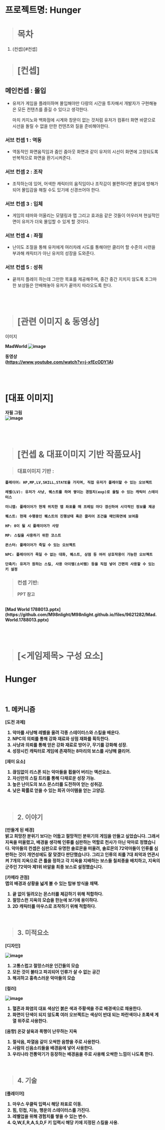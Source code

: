 # 프로젝트명: Hunger

> # 목차
1. (컨셉)[#컨셉]
 > # [컨셉]

## 메인컨셉 : 몰입

- 유저가 게임을 플레이하며 몰입해야만 다량의 시간을 투자해서 개발자가 구현해놓은 모든 컨텐츠를 즐길 수 있다고 생각한다.

  마치 카지노와 백화점에 시계와 창문이 없는 것처럼 유저가 컴퓨터 화면 바깥으로 시선을 돌릴 수 없을 만한 컨텐츠와 질을 준비해야한다.
  
### 서브 컨셉 1 : 역동

- 역동적인 화면움직임과 줌인 줌아웃 화면과 같이 유저의 시선이 화면에 고정되도록 반복적으로 화면을 환기시켜준다.

### 서브 컨셉 2 : 조작

- 조작하는데 있어, 어색한 캐릭터의 움직임이나 조작감이 불편하다면 몰입에 방해가 되어 몰입감을 해칠 수도 있기에 신경쓰어야 한다.

### 서브 컨셉 3 : 입체

- 게임의 테마와 어울리는 모델링과 맵 그리고 효과음 같은 것들이 어우러져 현실적인 면이 유저가 더욱 몰입할 수 있게 할 것이다. 

### 서브 컨셉 4 : 좌절

- 난이도 조절을 통해 유저에게 여러차례 시도를 통해야만 클리어 할 수준의 시련을 부과해 캐릭터가 아닌 유저의 성장을 도와준다.

### 서브 컨셉 5 : 성취

- 끝까지 플레이 하는데 그만한 목표를 제공해주며, 중간 중간 지치지 않도록 조그마한 보상들은 안배해놓아 유저가 끝까지 따라오도록 한다.

<br><br>

> # [관련 이미지 & 동영상]

  이미지

 <B>MadWorld
  ![image](https://user-images.githubusercontent.com/81145857/191634394-d4a1af0e-bbf4-4762-905c-9875a3ca4b8e.png)[](https://www.youtube.com/watch?v=j-xfEcODY1A)

  동영상 <br>
  (https://www.youtube.com/watch?v=j-xfEcODY1A)
  



<br><br>

# [대표 이미지]
<B>자필 그림
<br>
![image](https://user-images.githubusercontent.com/81145857/191635233-0ea5e641-48bc-4178-ad61-180976132daa.png)

<br><br>

> # [컨셉 & 대표이미지 기반 작품묘사]

> ### 대표이미지 기반 :
    플레이어: HP,MP,LV,SKILL,STATE을 가지며, 직접 유저가 플레이할 수 있는 오브젝트 

    레벨(LV): 유저가 사냥, 퀘스트를 하며 쌓이는 경험치(exp)로 올릴 수 있는 캐릭터 스테이터스

    미니맵: 플레이어가 현재 위치한 맵 좌표를 매 프레임 마다 갱신하여 시각적인 정보를 제공

    퀘스트: 현재 수행중인 퀘스트의 진행상태 혹은 클리어 조건을 메인화면에 보여줌

    HP: 0이 될 시 플레이어가 사망

    MP: 스킬을 사용하기 위한 코스트

    몬스터: 플레이어가 죽일 수 있는 오브젝트 

    NPC: 플레이어가 죽일 수 없는 대화, 퀘스트, 상점 등 여러 상호작용이 가능한 오브젝트

    단축키: 유저가 원하는 스킬, 사용 아이템(소비탬) 등을 직접 넣어 간편히 사용할 수 있는 키 설정

> ### 컨셉 기반:
  > PPT 참고
  <br>
  [Mad World 1788013.pptx](https://github.com/M98nlight/M98nlight.github.io/files/9621282/Mad.World.1788013.pptx)


<br><br>

> # [<게임제목> 구성 요소]

 #  Hunger

<br>

## 1. 메커니즘

[도전 과제]

1. 악마를 사냥해 레벨을 올려 각종 스테이터스와 스킬을 배운다.
2. NPC의 의뢰를 통해 강화 재료와 상점 재화를 획득한다.
2. 사냥과 의뢰를 통해 얻은 강화 재료로 방어구, 무기를 강화해 성장.
2. 성장시킨 캐릭터로 게임에 존재하는 8마리의 보스를 사냥해 클리어.


[재미 요소]

1. 끊임없이 리스폰 되는 악마들을 휩쓸어 버리는 액션요소.
2. 자신만의 스킬 트리를 통해 다채로운 성장 가능.
2. 높은 난이도의 보스 몬스터를 도전하여 얻는 성취감.
2. 낮은 확률로 얻을 수 있는 희귀 아이템을 얻는 고양감.



<br>

> ## 2. 이야기

[만들게 된 배경]  
밝고 희망찬 분위기 보다는 어둡고 절망적인 분위기의 게임을 만들고 싶었습니다.
 그래서 지옥을 떠올렸고, 배경을 생각해 인류를 심판하는 역할로 천사가 아닌 악마로 정했습니다. 악마들의 컨셉은 심판으로 유명한 솔로몬을 떠올려, 솔로몬의 72악마들이 인류를 심판하는 것이 개연성에도 잘 맞겠다 판단했습니다. 
 그리고 인류의 죄를 7대 죄악과 연관시켜 7개의 지옥으로 큰 틀을 정하고 각 지옥을 지배하는 보스들 칠죄종을 배치하고, 지옥의 군주인 72악마 제1위 바알을 최종 보스로 설정했습니다.


[카메라 관점]  
맵의 배경과 상황을 넓게 볼 수 있는 탑뷰 방식을 채택.
1. 끝 없이 밀려오는 몬스터를 체감하기 위해 적합하다.
1. 절망스런 지옥의 모습을 한눈에 보기에 용이하다.
1. 2D 캐릭터를 마우스로 조작하기 위해 적합하다.



<br>

> ## 3. 미적요소

[디자인]

![image](https://user-images.githubusercontent.com/81145857/191639014-a878b242-1f4e-4a1b-860f-87dce609b4d3.png)
<br>
1. 고통스럽고 절망스러운 인간들의 모습
1. 모든 것이 불타고 파괴되어 인류가 살 수 없는 공간
1. 해괴하고 흉측스러운 악마들의 모습

[컬러]

![image](https://user-images.githubusercontent.com/81145857/191639241-23f3b0a4-dd61-4894-93f8-95ad51396560.png)
<br>
1. 혈흔과 화염의 대표 색상인 붉은 색과 주황색을 주로 배경색으로 채용한다.
1. 화면이 단색이 되지 않도록 여러 오브젝트는 색상이 반대 되는 파란색이나 초록색 계열 위주로 사용한다.





 [음향]
온갖 살육과 폭행이 난무하는 지옥

1. 절삭음, 파열음 같이 오싹한 음향을 주로 사용한다.
1. 사람의 신음소리들을 배경음에 넣어 사용한다.
1. 우리나라 전통악기가 등장하는 배경음을 주로 사용해 오싹한 느낌이 나도록 한다.


<br>

 > ## 4. 기술
 [플레이어]
1. 마우스 우클릭 입력시 해당 좌표로 이동.
1. 힘, 민첩, 지능, 행운의 스테이터스를 가진다.
1. 레벨업을 위해 경험치를 쌓을 수 있는 변수.
1. Q,W,E,R,A,S,D,F 키 입력시 해당 키에 지정된 스킬을 사용.

